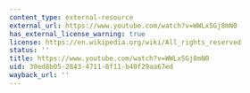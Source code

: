 ```yaml
---
content_type: external-resource
external_url: https://www.youtube.com/watch?v=WWLxSGj8mN0
has_external_license_warning: true
license: https://en.wikipedia.org/wiki/All_rights_reserved
status: ''
title: https://www.youtube.com/watch?v=WWLxSGj8mN0
uid: 30ed8b05-2843-4711-8f11-b40f29aa67ed
wayback_url: ''
---
```

